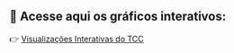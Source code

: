 ## 🔗 Acesse aqui os gráficos interativos:

👉 [Visualizações Interativas do TCC](https://jianlicio.github.io/TCC_LIVRE/)
